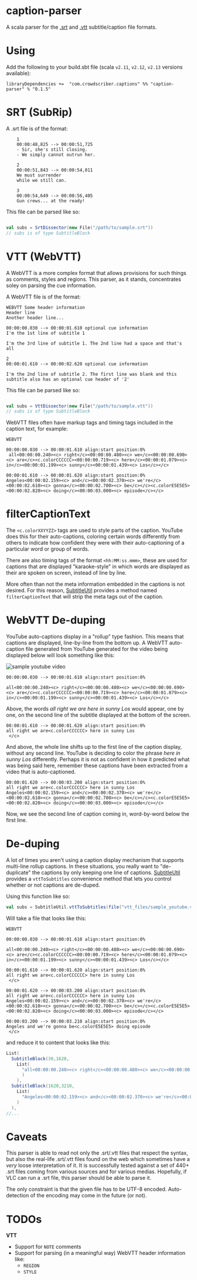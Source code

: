 caption-parser
=============

A scala parser for the [.srt](https://wiki.videolan.org/SubRip/) and [.vtt](https://www.w3.org/TR/webvtt1/) subtitle/caption file formats.

# Using

Add the following to your build.sbt file (scala `v2.11`, `v2.12`, `v2.13` versions available):

```
libraryDependencies +=  "com.crowdscriber.captions" %% "caption-parser" % "0.1.5"
```

# SRT (SubRip)

A .srt file is of the format:

```
    1
    00:00:48,825 --> 00:00:51,725
    - Sir, she's still closing.
    - We simply cannot outrun her.

    2
    00:00:51,843 --> 00:00:54,011
    We must surrender
    while we still can.

    3
    00:00:54,649 --> 00:00:56,405
    Gun crews... at the ready!
```

This file can be parsed like so:

```scala

val subs = SrtDissector(new File("/path/to/sample.srt"))
// subs is of type SubtitleBlock

```

# VTT (WebVTT)

A WebVTT is a more complex format that allows provisions for such things as comments, styles and regions.  This parser, as it stands, concentrates soley on parsing the cue information.

A WebVTT file is of the format:

```
WEBVTT Some header information
Header line
Another header line...

00:00:00.030 --> 00:00:01.610 optional cue information
I'm the 1st line of subtitle 1
 
I'm the 3rd line of subtitle 1. The 2nd line had a space and that's all

2
00:00:01.610 --> 00:00:02.620 optional cue information

I'm the 2nd line of subtitle 2. The first line was blank and this subtitle also has an optional cue header of '2'

```

This file can be parsed like so:

```scala

val subs = VttDissector(new File("/path/to/sample.vtt"))
// subs is of type SubtitleBlock

```

WebVTT files often have markup tags and timing tags included in the caption text, for example:

```
WEBVTT

00:00:00.030 --> 00:00:01.610 align:start position:0%
 all<00:00:00.240><c> right</c><00:00:00.480><c> we</c><00:00:00.690><c> are</c><c.colorCCCCCC><00:00:00.719><c> here</c><00:00:01.079><c> in</c><00:00:01.199><c> sunny</c><00:00:01.439><c> Los</c></c>

00:00:01.610 --> 00:00:01.620 align:start position:0%
Angeles<00:00:02.159><c> and</c><00:00:02.370><c> we're</c><00:00:02.610><c> gonna</c><00:00:02.700><c> be</c></c><c.colorE5E5E5><00:00:02.820><c> doing</c><00:00:03.000><c> episode</c></c>

```

# filterCaptionText

The `<c.colorXXYYZZ>` tags are used to style parts of the caption. YouTube does this for their auto-captions, coloring
certain words differently from others to indicate how confident they were with their auto-captioning of a particular
word or group of words.

There are also timing tags of the format `<hh:MM:ss.mmm>`, these are used for captions that are displayed "karaoke-style"
in which words are displayed as their are spoken on screen, instead of line by line.

More often than not the meta information embedded in the captions is not desired. For this reason,
[SubtitleUtil](src/main/scala/com/crowdscriber/caption/util/SubtitleUtil.scala) provides a method
named `filterCaptionText` that will strip the meta tags out of the caption.

# WebVTT De-duping

YouTube auto-captions display in a "rollup" type fashion. This means that captions are displayed,
line-by-line from the bottom up. A WebVTT auto-caption file generated from YouTube generated for
the video being displayed below will look something like this:

![sample youtube video](https://i.imgur.com/GHycFXm.gif)


```
00:00:00.030 --> 00:00:01.610 align:start position:0%
 
all<00:00:00.240><c> right</c><00:00:00.480><c> we</c><00:00:00.690><c> are</c><c.colorCCCCCC><00:00:00.719><c> here</c><00:00:01.079><c> in</c><00:00:01.199><c> sunny</c><00:00:01.439><c> Los</c></c>

```

Above, the words _all right we are here in sunny Los_ would appear, one by one, on the second line of the subtitle displayed at the bottom of the screen.

```
00:00:01.610 --> 00:00:01.620 align:start position:0%
all right we are<c.colorCCCCCC> here in sunny Los
 </c>

```

And above, the whole line shifts up to the first line of the caption display, without any second line. YouTube is deciding to color
the phrase _here in sunny Los_ differently. Perhaps it is not as confident in how it predicted what was being said here, remember
these captions have been extracted from a video that is auto-captioned.

```
00:00:01.620 --> 00:00:03.200 align:start position:0%
all right we are<c.colorCCCCCC> here in sunny Los
Angeles<00:00:02.159><c> and</c><00:00:02.370><c> we're</c><00:00:02.610><c> gonna</c><00:00:02.700><c> be</c></c><c.colorE5E5E5><00:00:02.820><c> doing</c><00:00:03.000><c> episode</c></c>
```

Now, we see the second line of caption coming in, word-by-word below the first line.


# De-duping

A lot of times you aren't using a caption display mechanism that supports multi-line rollup captions.
In these situations, you really want to "de-duplicate" the captions by only keeping one line of
captions. [SubtitleUtil](src/main/scala/com/crowdscriber/caption/util/SubtitleUtil.scala) provides 
a `vttToSubtitles` convenience method that lets you control whether or not captions are de-duped.

Using this function like so:

```scala
val subs = SubtitleUtil.vttToSubtitles(file("vtt_files/sample_youtube.vtt"), true)
```

Will take a file that looks like this:

```
WEBVTT

00:00:00.030 --> 00:00:01.610 align:start position:0%
 
all<00:00:00.240><c> right</c><00:00:00.480><c> we</c><00:00:00.690><c> are</c><c.colorCCCCCC><00:00:00.719><c> here</c><00:00:01.079><c> in</c><00:00:01.199><c> sunny</c><00:00:01.439><c> Los</c></c>

00:00:01.610 --> 00:00:01.620 align:start position:0%
all right we are<c.colorCCCCCC> here in sunny Los
 </c>

00:00:01.620 --> 00:00:03.200 align:start position:0%
all right we are<c.colorCCCCCC> here in sunny Los
Angeles<00:00:02.159><c> and</c><00:00:02.370><c> we're</c><00:00:02.610><c> gonna</c><00:00:02.700><c> be</c></c><c.colorE5E5E5><00:00:02.820><c> doing</c><00:00:03.000><c> episode</c></c>

00:00:03.200 --> 00:00:03.210 align:start position:0%
Angeles and we're gonna be<c.colorE5E5E5> doing episode
 </c>
```

and reduce it to content that looks like this:

```scala
List(
  SubtitleBlock(30,1620,
    List(
      "all<00:00:00.240><c> right</c><00:00:00.480><c> we</c><00:00:00.690><c> are</c><c.colorCCCCCC><00:00:00.719><c> here</c><00:00:01.079><c> in</c><00:00:01.199><c> sunny</c><00:00:01.439><c> Los</c></c>"
      )
    ),
  SubtitleBlock(1620,3210,
    List(
      "Angeles<00:00:02.159><c> and</c><00:00:02.370><c> we're</c><00:00:02.610><c> gonna</c><00:00:02.700><c> be</c></c><c.colorE5E5E5><00:00:02.820><c> doing</c><00:00:03.000><c> episode</c></c>"
    )
  ),
//...
```
# Caveats

This parser is able to read not only the .srt/.vtt files that respect the syntax, but also the real-life .srt/.vtt files found on the web which sometimes have a _very_ loose interpretation of it.
It is successfully tested against a set of 440+ .srt files coming from various sources and for various medias. Hopefully, if VLC can run a .srt file, this parser should be able to parse it.

The only constraint is that the given file has to be UTF-8 encoded. Auto-detection of the encoding may come in the future (or not).

# TODOs

**VTT**

* Support for `NOTE` comments
* Support for parsing (in a meaningful way) WebVTT header information like:
  * `REGION`
  * `STYLE`

